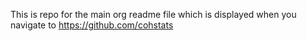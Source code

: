 This is repo for the main org readme file which is displayed when you navigate to https://github.com/cohstats
